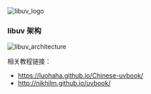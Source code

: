 ![libuv_logo](https://p0.ssl.qhimg.com/t01e8b9eaa01cee3981.jpg)

### libuv 架构

![libuv_architecture](https://p0.ssl.qhimg.com/t01010ba26589def665.png)





相关教程链接：

+ https://luohaha.github.io/Chinese-uvbook/
+ http://nikhilm.github.io/uvbook/

